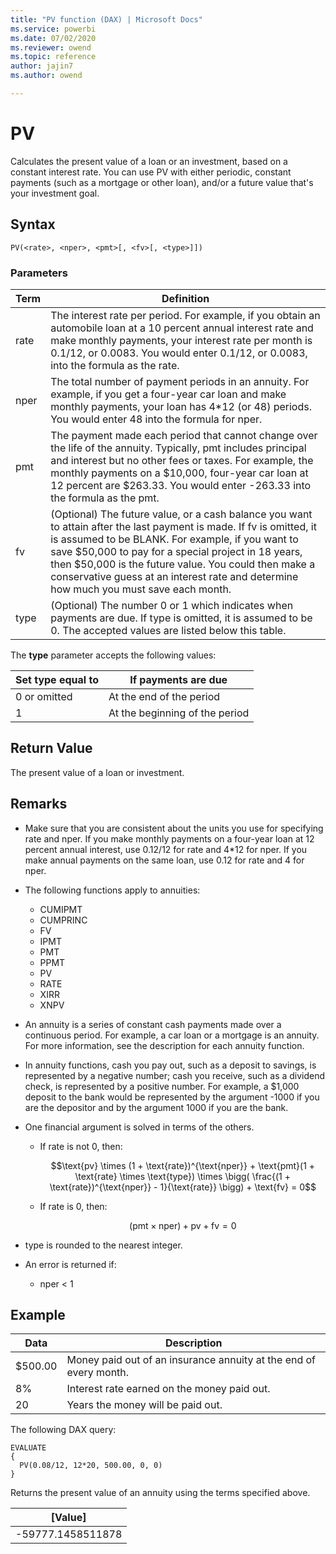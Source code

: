 ```yaml
---
title: "PV function (DAX) | Microsoft Docs"
ms.service: powerbi
ms.date: 07/02/2020
ms.reviewer: owend
ms.topic: reference
author: jajin7
ms.author: owend

---
```


# PV

Calculates the present value of a loan or an investment, based on a constant interest rate. You can use PV with either periodic, constant payments (such as a mortgage or other loan), and/or a future value that's your investment goal.

## Syntax

```dax
PV(<rate>, <nper>, <pmt>[, <fv>[, <type>]])
```

### Parameters

|Term|Definition|  
|--------|--------------|  
|rate|The interest rate per period. For example, if you obtain an automobile loan at a 10 percent annual interest rate and make monthly payments, your interest rate per month is 0.1/12, or 0.0083. You would enter 0.1/12, or 0.0083, into the formula as the rate.|
|nper|The total number of payment periods in an annuity. For example, if you get a four-year car loan and make monthly payments, your loan has 4*12 (or 48) periods. You would enter 48 into the formula for nper.|
|pmt|The payment made each period that cannot change over the life of the annuity. Typically, pmt includes principal and interest but no other fees or taxes. For example, the monthly payments on a \$10,000, four-year car loan at 12 percent are \$263.33. You would enter -263.33 into the formula as the pmt.|
|fv|(Optional) The future value, or a cash balance you want to attain after the last payment is made. If fv is omitted, it is assumed to be BLANK. For example, if you want to save \$50,000 to pay for a special project in 18 years, then \$50,000 is the future value. You could then make a conservative guess at an interest rate and determine how much you must save each month.|
|type|(Optional) The number 0 or 1 which indicates when payments are due. If type is omitted, it is assumed to be 0. The accepted values are listed below this table.|

The **type** parameter accepts the following values:

| **Set type equal to** | **If payments are due**        |
| --------------------- | ------------------------------ |
| 0 or omitted          | At the end of the period       |
| 1                     | At the beginning of the period |

## Return Value

The present value of a loan or investment.

## Remarks

- Make sure that you are consistent about the units you use for specifying rate and nper. If you make monthly payments on a four-year loan at 12 percent annual interest, use 0.12/12 for rate and 4*12 for nper. If you make annual payments on the same loan, use 0.12 for rate and 4 for nper.

- The following functions apply to annuities:
  - CUMIPMT
  - CUMPRINC
  - FV
  - IPMT
  - PMT
  - PPMT
  - PV
  - RATE
  - XIRR
  - XNPV

- An annuity is a series of constant cash payments made over a continuous period. For example, a car loan or a mortgage is an annuity. For more information, see the description for each annuity function.

- In annuity functions, cash you pay out, such as a deposit to savings, is represented by a negative number; cash you receive, such as a dividend check, is represented by a positive number. For example, a \$1,000 deposit to the bank would be represented by the argument -1000 if you are the depositor and by the argument 1000 if you are the bank.

- One financial argument is solved in terms of the others.
  - If rate is not 0, then:

    $$\text{pv} \times (1 + \text{rate})^{\text{nper}} + \text{pmt}(1 + \text{rate} \times \text{type}) \times \bigg( \frac{(1 + \text{rate})^{\text{nper}} - 1}{\text{rate}} \bigg) + \text{fv} = 0$$

  - If rate is 0, then:

    $$(\text{pmt} \times \text{nper}) + \text{pv} + \text{fv} = 0$$

- type is rounded to the nearest integer.

- An error is returned if:
  - nper < 1

## Example

| **Data** | **Description**                                                   |
| -------- | ----------------------------------------------------------------- |
| \$500.00  | Money paid out of an insurance annuity at the end of every month. |
| 8%       | Interest rate earned on the money paid out.                       |
| 20       | Years the money will be paid out.                                 |

The following DAX query:

```dax
EVALUATE
{
  PV(0.08/12, 12*20, 500.00, 0, 0)
}
```

Returns the present value of an annuity using the terms specified above.

| **[Value]**      |
| ------------------ |
| -59777.1458511878 |
